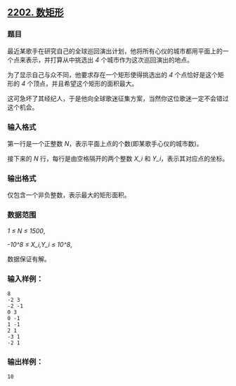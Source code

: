 ## [2202. 数矩形](https://www.acwing.com/problem/content/2204/)

### 题目

最近某歌手在研究自己的全球巡回演出计划，他将所有心仪的城市都用平面上的一个点来表示，并打算从中挑选出 *4* 个城市作为这次巡回演出的地点。

为了显示自己与众不同，他要求存在一个矩形使得挑选出的 *4* 个点恰好是这个矩形的 *4* 个顶点，并且希望这个矩形的面积最大。

这可急坏了其经纪人，于是他向全球歌迷征集方案，当然你这位歌迷一定不会错过这个机会。

### 输入格式

第一行是一个正整数 *N*，表示平面上点的个数(即某歌手心仪的城市数)。

接下来的 *N* 行，每行是由空格隔开的两个整数 *X_i* 和 *Y_i*，表示其对应点的坐标。

### 输出格式

仅包含一个非负整数，表示最大的矩形面积。

### 数据范围

*1 ≤ N ≤ 1500*,

*-10^8 ≤ X_i,Y_i ≤ 10^8*,

数据保证有解。

### 输入样例：

```
8
-2 3
-2 -1
0 3
0 -1
1 -1
2 1
-3 1
-2 1
```

### 输出样例：

```
10
```
